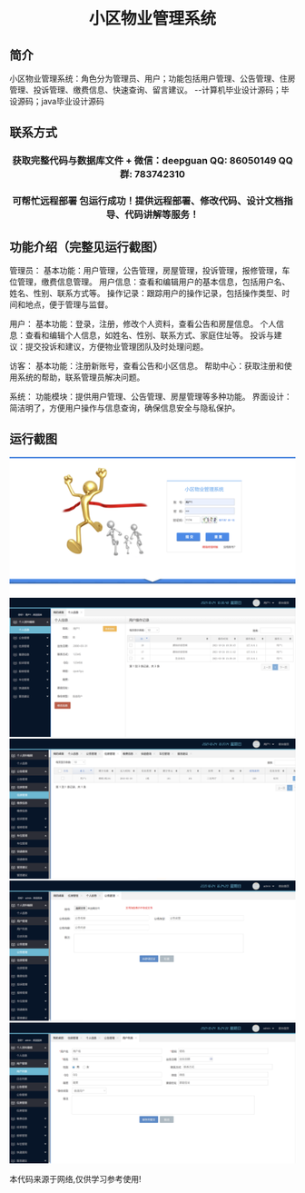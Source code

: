 <p><h1 align="center">小区物业管理系统</h1></p>

## 简介
小区物业管理系统：角色分为管理员、用户；功能包括用户管理、公告管理、住房管理、投诉管理、缴费信息、快速查询、留言建议。    --计算机毕业设计源码；毕设源码；java毕业设计源码


## 联系方式
<p><h3 align="center">获取完整代码与数据库文件 + 微信：deepguan QQ: 86050149 QQ群: 783742310</h3></p>
<p><h3 align="center">可帮忙远程部署 包运行成功！提供远程部署、修改代码、设计文档指导、代码讲解等服务！</h3></p>

## 功能介绍（完整见运行截图）
管理员： 基本功能：用户管理，公告管理，房屋管理，投诉管理，报修管理，车位管理，缴费信息管理。 用户信息：查看和编辑用户的基本信息，包括用户名、姓名、性别、联系方式等。 操作记录：跟踪用户的操作记录，包括操作类型、时间和地点，便于管理与监督。

用户： 基本功能：登录，注册，修改个人资料，查看公告和房屋信息。 个人信息：查看和编辑个人信息，如姓名、性别、联系方式、家庭住址等。 投诉与建议：提交投诉和建议，方便物业管理团队及时处理问题。

访客： 基本功能：注册新账号，查看公告和小区信息。 帮助中心：获取注册和使用系统的帮助，联系管理员解决问题。

系统： 功能模块：提供用户管理、公告管理、房屋管理等多种功能。 界面设计：简洁明了，方便用户操作与信息查询，确保信息安全与隐私保护。


## 运行截图
![](imgs/588112-20211024163156128-381717664.png)
![](imgs/588112-20211024163201466-1842878056.png)
![](imgs/588112-20211024163205500-1192395654.png)
![](imgs/588112-20211024163209621-658483016.png)
![](imgs/588112-20211024163213575-1116346765.png)

<p>本代码来源于网络,仅供学习参考使用!</p>

